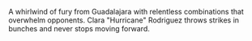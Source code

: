 A whirlwind of fury from Guadalajara with relentless combinations that overwhelm opponents. Clara "Hurricane" Rodriguez throws strikes in bunches and never stops moving forward.